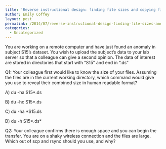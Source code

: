 ```yaml
---
title: 'Reverse instructional design: finding file sizes and copying files on the command line'
author: Emily Coffey
layout: post
permalink: /2014/07/reverse-instructional-design-finding-file-sizes-and-copying-files-on-the-command-line/
categories:
  - Uncategorized
---
```

You are working on a remote computer and have just found an anomaly in subject S15&#8217;s dataset. You wish to upload the subject&#8217;s data to your lab server so that a colleague can give a second opinion. The data of interest are stored in directories that start with &#8220;S15&#8243; and end in &#8220;.ds&#8221;

Q1: Your colleague first would like to know the size of your files. Assuming the files are in the current working directory, which command would give you use to reveal their combined size in human readable format?

A) du -ha S15*.ds

B) du -hc S15*.ds

C) du -ha *S15.ds

D) du -h S15\*.ds\*

Q2: Your colleague confirms there is enough space and you can begin the transfer. You are on a shaky wireless connection and the files are large. Which out of scp and rsync should you use, and why?